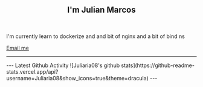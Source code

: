 <h2 align="center">I'm Julian Marcos</h2>
<br>
<p>I'm currently learn to dockerize and and bit of nginx and a bit of bind ns</p>
<a href="mailto:julian08@cock.li">Email me</a>

<hr>
---
Latest Github Activity
![Juliaria08's github stats](https://github-readme-stats.vercel.app/api?username=Juliaria08&show_icons=true&theme=dracula)
---
